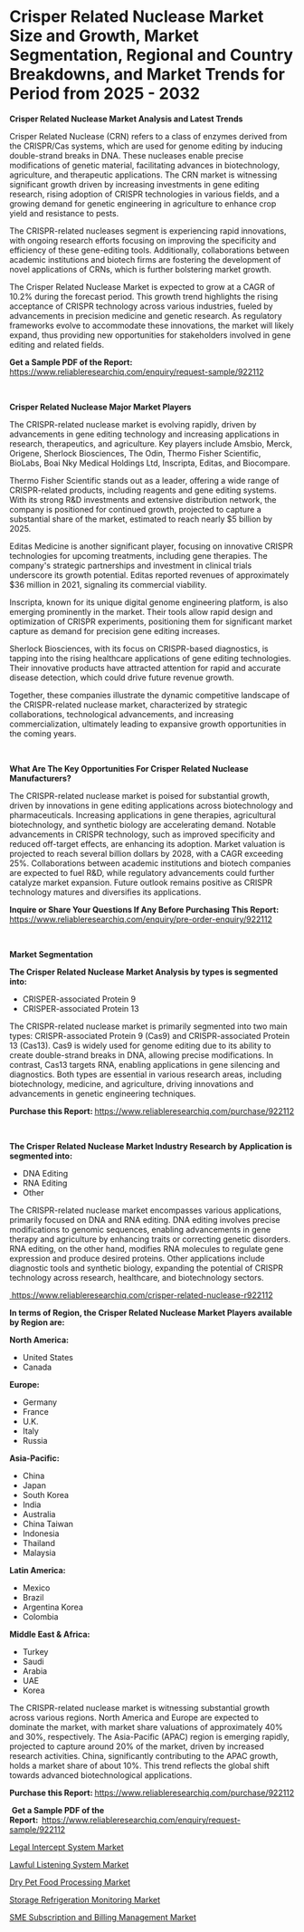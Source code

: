 <p><h1>Crisper Related Nuclease Market Size and Growth, Market Segmentation, Regional and Country Breakdowns, and Market Trends for Period from 2025 -  2032</h1></p><p><strong>Crisper Related Nuclease Market Analysis and Latest Trends</strong></p>
<p><p>Crisper Related Nuclease (CRN) refers to a class of enzymes derived from the CRISPR/Cas systems, which are used for genome editing by inducing double-strand breaks in DNA. These nucleases enable precise modifications of genetic material, facilitating advances in biotechnology, agriculture, and therapeutic applications. The CRN market is witnessing significant growth driven by increasing investments in gene editing research, rising adoption of CRISPR technologies in various fields, and a growing demand for genetic engineering in agriculture to enhance crop yield and resistance to pests.</p><p>The CRISPR-related nucleases segment is experiencing rapid innovations, with ongoing research efforts focusing on improving the specificity and efficiency of these gene-editing tools. Additionally, collaborations between academic institutions and biotech firms are fostering the development of novel applications of CRNs, which is further bolstering market growth.</p><p>The Crisper Related Nuclease Market is expected to grow at a CAGR of 10.2% during the forecast period. This growth trend highlights the rising acceptance of CRISPR technology across various industries, fueled by advancements in precision medicine and genetic research. As regulatory frameworks evolve to accommodate these innovations, the market will likely expand, thus providing new opportunities for stakeholders involved in gene editing and related fields.</p></p>
<p><strong>Get a Sample PDF of the Report:&nbsp;</strong> <a href="https://www.reliableresearchiq.com/enquiry/request-sample/922112?utm_campaign=1137&utm_medium=2&utm_source=Github&utm_content=ia&utm_term=07032025&utm_id=crisper-related-nuclease">https://www.reliableresearchiq.com/enquiry/request-sample/922112</a></p>
<p>&nbsp;</p>
<p><strong>Crisper Related Nuclease Major Market Players</strong></p>
<p><p>The CRISPR-related nuclease market is evolving rapidly, driven by advancements in gene editing technology and increasing applications in research, therapeutics, and agriculture. Key players include Amsbio, Merck, Origene, Sherlock Biosciences, The Odin, Thermo Fisher Scientific, BioLabs, Boai Nky Medical Holdings Ltd, Inscripta, Editas, and Biocompare.</p><p>Thermo Fisher Scientific stands out as a leader, offering a wide range of CRISPR-related products, including reagents and gene editing systems. With its strong R&D investments and extensive distribution network, the company is positioned for continued growth, projected to capture a substantial share of the market, estimated to reach nearly $5 billion by 2025.</p><p>Editas Medicine is another significant player, focusing on innovative CRISPR technologies for upcoming treatments, including gene therapies. The company's strategic partnerships and investment in clinical trials underscore its growth potential. Editas reported revenues of approximately $36 million in 2021, signaling its commercial viability.</p><p>Inscripta, known for its unique digital genome engineering platform, is also emerging prominently in the market. Their tools allow rapid design and optimization of CRISPR experiments, positioning them for significant market capture as demand for precision gene editing increases.</p><p>Sherlock Biosciences, with its focus on CRISPR-based diagnostics, is tapping into the rising healthcare applications of gene editing technologies. Their innovative products have attracted attention for rapid and accurate disease detection, which could drive future revenue growth.</p><p>Together, these companies illustrate the dynamic competitive landscape of the CRISPR-related nuclease market, characterized by strategic collaborations, technological advancements, and increasing commercialization, ultimately leading to expansive growth opportunities in the coming years.</p></p>
<p>&nbsp;</p>
<p><strong>What Are The Key Opportunities For Crisper Related Nuclease Manufacturers?</strong></p>
<p><p>The CRISPR-related nuclease market is poised for substantial growth, driven by innovations in gene editing applications across biotechnology and pharmaceuticals. Increasing applications in gene therapies, agricultural biotechnology, and synthetic biology are accelerating demand. Notable advancements in CRISPR technology, such as improved specificity and reduced off-target effects, are enhancing its adoption. Market valuation is projected to reach several billion dollars by 2028, with a CAGR exceeding 25%. Collaborations between academic institutions and biotech companies are expected to fuel R&D, while regulatory advancements could further catalyze market expansion. Future outlook remains positive as CRISPR technology matures and diversifies its applications.</p></p>
<p><strong>Inquire or Share Your Questions If Any Before Purchasing This Report:</strong> <a href="https://www.reliableresearchiq.com/enquiry/pre-order-enquiry/922112?utm_campaign=1137&utm_medium=2&utm_source=Github&utm_content=ia&utm_term=07032025&utm_id=crisper-related-nuclease">https://www.reliableresearchiq.com/enquiry/pre-order-enquiry/922112</a></p>
<p>&nbsp;</p>
<p><strong>Market Segmentation</strong></p>
<p><strong>The Crisper Related Nuclease Market Analysis by types is segmented into:</strong></p>
<p><ul><li>CRISPER-associated Protein 9</li><li>CRISPER-associated Protein 13</li></ul></p>
<p><p>The CRISPR-related nuclease market is primarily segmented into two main types: CRISPR-associated Protein 9 (Cas9) and CRISPR-associated Protein 13 (Cas13). Cas9 is widely used for genome editing due to its ability to create double-strand breaks in DNA, allowing precise modifications. In contrast, Cas13 targets RNA, enabling applications in gene silencing and diagnostics. Both types are essential in various research areas, including biotechnology, medicine, and agriculture, driving innovations and advancements in genetic engineering techniques.</p></p>
<p><strong>Purchase this Report:&nbsp;</strong><a href="https://www.reliableresearchiq.com/purchase/922112?utm_campaign=1137&utm_medium=2&utm_source=Github&utm_content=ia&utm_term=07032025&utm_id=crisper-related-nuclease">https://www.reliableresearchiq.com/purchase/922112</a></p>
<p>&nbsp;</p>
<p><strong>The Crisper Related Nuclease Market Industry Research by Application is segmented into:</strong></p>
<p><ul><li>DNA Editing</li><li>RNA Editing</li><li>Other</li></ul></p>
<p><p>The CRISPR-related nuclease market encompasses various applications, primarily focused on DNA and RNA editing. DNA editing involves precise modifications to genomic sequences, enabling advancements in gene therapy and agriculture by enhancing traits or correcting genetic disorders. RNA editing, on the other hand, modifies RNA molecules to regulate gene expression and produce desired proteins. Other applications include diagnostic tools and synthetic biology, expanding the potential of CRISPR technology across research, healthcare, and biotechnology sectors.</p></p>
<p><a href="https://www.reliableresearchiq.com/crisper-related-nuclease-r922112?utm_campaign=1137&utm_medium=2&utm_source=Github&utm_content=ia&utm_term=07032025&utm_id=crisper-related-nuclease">&nbsp;https://www.reliableresearchiq.com/crisper-related-nuclease-r922112</a></p>
<p><strong>In terms of Region, the Crisper Related Nuclease Market Players available by Region are:</strong></p>
<p>
    <p> <strong> North America: </strong>
        <ul>
            <li>United States</li>
            <li>Canada</li>
        </ul>
        </p> 
    <p> <strong> Europe: </strong>
        <ul>
            <li>Germany</li>
            <li>France</li>
            <li>U.K.</li>
            <li>Italy</li>
            <li>Russia</li>
        </ul>
        </p> 
    <p> <strong> Asia-Pacific: </strong>
        <ul>
            <li>China</li>
            <li>Japan</li>
            <li>South Korea</li>
            <li>India</li>
            <li>Australia</li>
            <li>China Taiwan</li>
            <li>Indonesia</li>
            <li>Thailand</li>
            <li>Malaysia</li>
        </ul>
        </p> 
    <p> <strong> Latin America: </strong>
        <ul>
            <li>Mexico</li>
            <li>Brazil</li>
            <li>Argentina Korea</li>
            <li>Colombia</li>
        </ul>
        </p> 
    <p> <strong> Middle East & Africa: </strong>
        <ul>
            <li>Turkey</li>
            <li>Saudi</li>
            <li>Arabia</li>
            <li>UAE</li>
            <li>Korea</li>
        </ul>
    </p>
    </p>
<p><p>The CRISPR-related nuclease market is witnessing substantial growth across various regions. North America and Europe are expected to dominate the market, with market share valuations of approximately 40% and 30%, respectively. The Asia-Pacific (APAC) region is emerging rapidly, projected to capture around 20% of the market, driven by increased research activities. China, significantly contributing to the APAC growth, holds a market share of about 10%. This trend reflects the global shift towards advanced biotechnological applications.</p></p>
<p><strong>Purchase this Report: </strong><a href="https://www.reliableresearchiq.com/purchase/922112?utm_campaign=1137&utm_medium=2&utm_source=Github&utm_content=ia&utm_term=07032025&utm_id=crisper-related-nuclease">https://www.reliableresearchiq.com/purchase/922112</a></p>
<p>&nbsp;<strong>Get a Sample PDF of the Report:&nbsp;&nbsp;</strong><a href="https://www.reliableresearchiq.com/enquiry/request-sample/922112?utm_campaign=1137&utm_medium=2&utm_source=Github&utm_content=ia&utm_term=07032025&utm_id=crisper-related-nuclease">https://www.reliableresearchiq.com/enquiry/request-sample/922112</a></p>
<p><strong></strong></p>
<p><p><a href="https://github.com/burnicndole/Market-Research-Report-List-1/blob/main/legal-intercept-system-market.md?utm_campaign=1137&utm_medium=2&utm_source=Github&utm_content=ia&utm_term=07032025&utm_id=crisper-related-nuclease">Legal Intercept System Market</a></p><p><a href="https://github.com/cevzarvargem/Market-Research-Report-List-1/blob/main/lawful-listening-system-market.md?utm_campaign=1137&utm_medium=2&utm_source=Github&utm_content=ia&utm_term=07032025&utm_id=crisper-related-nuclease">Lawful Listening System Market</a></p><p><a href="https://github.com/altafvaraswj/Market-Research-Report-List-1/blob/main/dry-pet-food-processing-market.md?utm_campaign=1137&utm_medium=2&utm_source=Github&utm_content=ia&utm_term=07032025&utm_id=crisper-related-nuclease">Dry Pet Food Processing Market</a></p><p><a href="https://github.com/hurstsaqibyl/Market-Research-Report-List-1/blob/main/storage-refrigeration-monitoring-market.md?utm_campaign=1137&utm_medium=2&utm_source=Github&utm_content=ia&utm_term=07032025&utm_id=crisper-related-nuclease">Storage Refrigeration Monitoring Market</a></p><p><a href="https://github.com/rutupueyed/Market-Research-Report-List-1/blob/main/sme-subscription-and-billing-management-market.md?utm_campaign=1137&utm_medium=2&utm_source=Github&utm_content=ia&utm_term=07032025&utm_id=crisper-related-nuclease">SME Subscription and Billing Management Market</a></p></p>